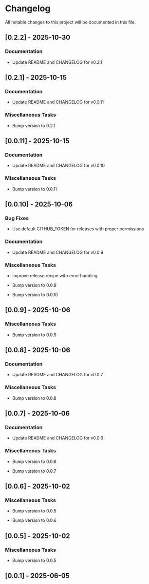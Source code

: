 # Changelog

All notable changes to this project will be documented in this file.

## [0.2.2] - 2025-10-30

### Documentation

- Update README and CHANGELOG for v0.2.1


## [0.2.1] - 2025-10-15

### Documentation

- Update README and CHANGELOG for v0.0.11


### Miscellaneous Tasks

- Bump version to 0.2.1


## [0.0.11] - 2025-10-15

### Documentation

- Update README and CHANGELOG for v0.0.10


### Miscellaneous Tasks

- Bump version to 0.0.11


## [0.0.10] - 2025-10-06

### Bug Fixes

- Use default GITHUB_TOKEN for releases with proper permissions


### Documentation

- Update README and CHANGELOG for v0.0.9


### Miscellaneous Tasks

- Improve release recipe with error handling

- Bump version to 0.0.9

- Bump version to 0.0.10


## [0.0.9] - 2025-10-06

### Miscellaneous Tasks

- Bump version to 0.0.9


## [0.0.8] - 2025-10-06

### Documentation

- Update README and CHANGELOG for v0.0.7


### Miscellaneous Tasks

- Bump version to 0.0.8


## [0.0.7] - 2025-10-06

### Documentation

- Update README and CHANGELOG for v0.0.6


### Miscellaneous Tasks

- Bump version to 0.0.6

- Bump version to 0.0.7


## [0.0.6] - 2025-10-02

### Miscellaneous Tasks

- Bump version to 0.0.5

- Bump version to 0.0.6


## [0.0.5] - 2025-10-02

### Miscellaneous Tasks

- Bump version to 0.0.5


## [0.0.1] - 2025-06-05

<!-- generated by git-cliff -->
